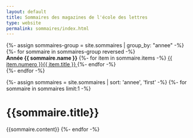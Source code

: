 ```yaml
---
layout: default
title: Sommaires des magazines de l'école des lettres
type: website
permalink: sommaires/index.html
---
```


<div class="index">
{%- assign sommaires-group = site.sommaires | group_by: "annee" -%}
{%- for sommaire in sommaires-group reversed -%}
<div class="index--item">
<strong>Année {{ sommaire.name }}</strong>
{%- for item in sommaire.items -%}
<a class="tooltip" href="/pages{{ item.url }}.html">{{ item.numero }}<span>{{ item.title }}</span>  </a>
{%- endfor -%}
</div>
{%- endfor -%}
</div>

{%- assign sommaires = site.sommaires | sort: 'annee', 'first' -%}
{%- for sommaire in sommaires limit:1 -%}
 <h1 class="summary-title">{{sommaire.title}}</h1>
 {{sommaire.content}}
{%- endfor -%}
